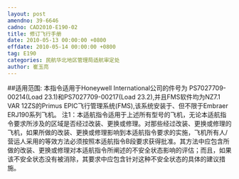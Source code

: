 ```yaml
---
layout: post
amendno: 39-6646
cadno: CAD2010-E190-02
title: 修订飞行手册
date: 2010-05-13 00:00:00 +0800
effdate: 2010-05-14 00:00:00 +0800
tag: E190
categories: 民航华北地区管理局适航审定处
author: 崔玉亮
---
```


##适用范围:
本指令适用于Honeywell International公司的件号为 PS7027709-00214(Load 23.1)和PS7027709-00217(Load 23.2),并且FMS软件均为NZ7.1 VAR 12ZS的Primus EPIC飞行管理系统(FMS),该系统安装于、但不限于Embraer ERJ190系列飞机。
注1：本适航指令适用于上述所有型号的飞机，无论本适航指令要求所涉及的区域是否经过改装、更换或修理。对那些经过改装、更换或修理的飞机，如果所做的改装、更换或修理影响到本适航指令要求的实施，飞机所有人/营运人采用的等效方法必须按照本适航指令B段要求获得批准。其方法中应包含所做的改装、更换或修理对本适航指令所阐述的不安全状态影响的评估；而且，如果该不安全状态没有被消除，其要求中应包含针对这种不安全状态的具体的建议措施。

